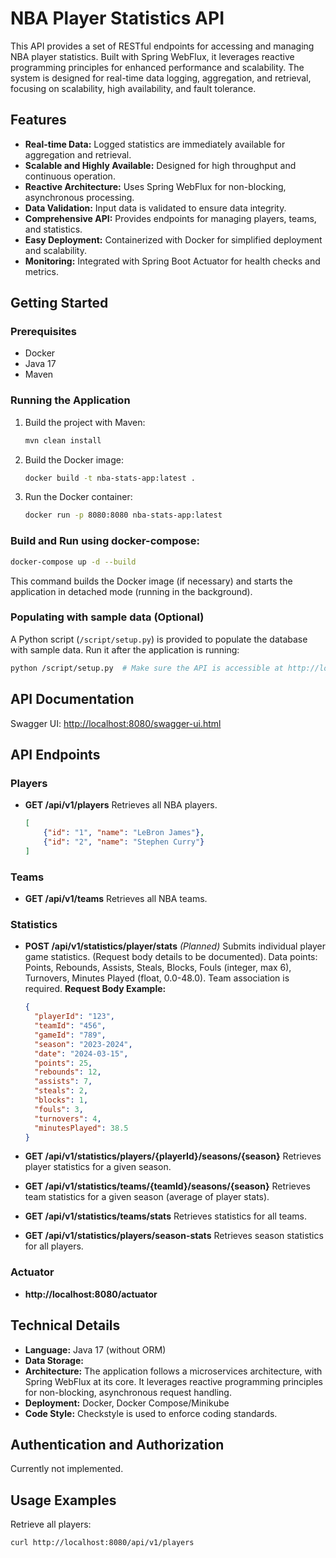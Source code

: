 # NBA Player Statistics API

This API provides a set of RESTful endpoints for accessing and managing NBA player statistics. Built with Spring WebFlux, it leverages reactive programming principles for enhanced performance and scalability. The system is designed for real-time data logging, aggregation, and retrieval, focusing on scalability, high availability, and fault tolerance.

## Features

* **Real-time Data:**  Logged statistics are immediately available for aggregation and retrieval.
* **Scalable and Highly Available:** Designed for high throughput and continuous operation.
* **Reactive Architecture:** Uses Spring WebFlux for non-blocking, asynchronous processing.
* **Data Validation:**  Input data is validated to ensure data integrity.
* **Comprehensive API:** Provides endpoints for managing players, teams, and statistics.
* **Easy Deployment:**  Containerized with Docker for simplified deployment and scalability.
* **Monitoring:** Integrated with Spring Boot Actuator for health checks and metrics.


## Getting Started

### Prerequisites

* Docker
* Java 17
* Maven


### Running the Application

1. Build the project with Maven:
   ```bash
   mvn clean install
   ```

2. Build the Docker image:
   ```bash
   docker build -t nba-stats-app:latest .
   ```

3. Run the Docker container:
   ```bash
   docker run -p 8080:8080 nba-stats-app:latest
   ```

### **Build and Run using docker-compose:**
   ```bash
   docker-compose up -d --build
   ```
   This command builds the Docker image (if necessary) and starts the application in detached mode (running in the background).


### Populating with sample data (Optional)

A Python script (`/script/setup.py`) is provided to populate the database with sample data. Run it after the application is running:
```bash
python /script/setup.py  # Make sure the API is accessible at http://localhost:8080
```

## API Documentation

Swagger UI: [http://localhost:8080/swagger-ui.html](http://localhost:8080/swagger-ui.html)

## API Endpoints

### Players

* **GET /api/v1/players**
    Retrieves all NBA players.
    ```json
    [
        {"id": "1", "name": "LeBron James"},
        {"id": "2", "name": "Stephen Curry"}
    ]
    ```

### Teams

* **GET /api/v1/teams**
    Retrieves all NBA teams.


### Statistics

* **POST /api/v1/statistics/player/stats** _(Planned)_
    Submits individual player game statistics.  (Request body details to be documented). Data points: Points, Rebounds, Assists, Steals, Blocks, Fouls (integer, max 6), Turnovers, Minutes Played (float, 0.0-48.0).  Team association is required.
  **Request Body Example:**
    ```json
    {
      "playerId": "123",  
      "teamId": "456",
      "gameId": "789",
      "season": "2023-2024",
      "date": "2024-03-15",
      "points": 25,
      "rebounds": 12,
      "assists": 7,
      "steals": 2,
      "blocks": 1,
      "fouls": 3, 
      "turnovers": 4,
      "minutesPlayed": 38.5
    }
    ```


* **GET /api/v1/statistics/players/{playerId}/seasons/{season}**
    Retrieves player statistics for a given season.

* **GET /api/v1/statistics/teams/{teamId}/seasons/{season}**
    Retrieves team statistics for a given season (average of player stats).

* **GET /api/v1/statistics/teams/stats**
  Retrieves statistics for all teams.

* **GET /api/v1/statistics/players/season-stats**
  Retrieves season statistics for all players.

### Actuator
* **http://localhost:8080/actuator**



## Technical Details

* **Language:** Java 17 (without ORM)
* **Data Storage:** 
* **Architecture:** The application follows a microservices architecture, with Spring WebFlux at its core.  It leverages reactive programming principles for non-blocking, asynchronous request handling.
* **Deployment:** Docker, Docker Compose/Minikube
* **Code Style:** Checkstyle is used to enforce coding standards.


## Authentication and Authorization

Currently not implemented.


## Usage Examples

Retrieve all players:

```bash
curl http://localhost:8080/api/v1/players
```